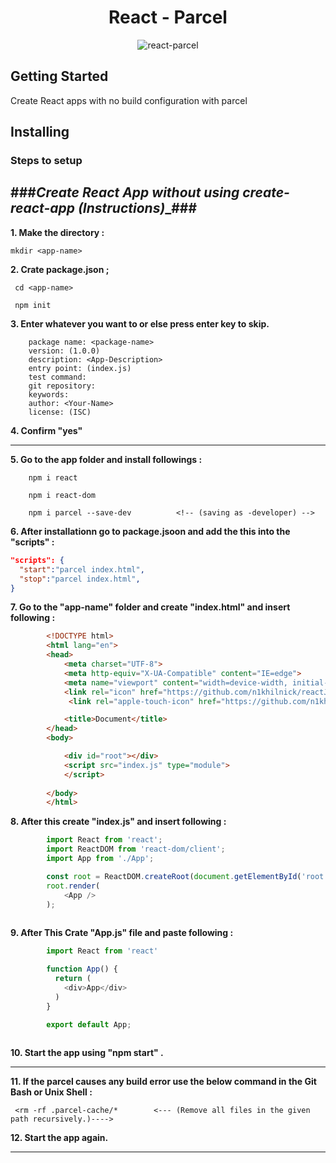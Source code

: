 <h1 align="center">
    React - Parcel
</h1>

<p align="center">
  <img src="https://github.com/n1khilnick/react-parcel/blob/master/react-parcel-gif-from-unscreen-transparent.gif" alt="react-parcel" />
</p>



## Getting Started

Create React apps with no build configuration with parcel

## Installing

### Steps to setup

###___Create React App  without using create-react-app (Instructions)____###
-----------------------------------------------------------------------------


**1. Make the directory :**

    mkdir <app-name>

**2. Crate package.json ;**
 
 ```
  cd <app-name>
 ```
 ```
  npm init
 ```
  
**3. Enter whatever you want to or else press enter key to skip.**
```
	package name: <package-name> 
	version: (1.0.0)
	description: <App-Description>
	entry point: (index.js) 
	test command: 
	git repository:
	keywords:
	author: <Your-Name>
	license: (ISC)
```

**4. Confirm "yes"** 
_____________________

**5. Go to the app folder and install followings :**
	
```git
 	npm i react
```
	
```git
 	npm i react-dom
```
```git
 	npm i parcel --save-dev          <!-- (saving as -developer) -->
```
 

**6. After installationn go to package.jsoon and add the this into the "scripts" :**

```json
"scripts": {
  "start":"parcel index.html",
  "stop":"parcel index.html",
}

```
 
**7. Go to the "app-name" folder and create "index.html" and insert following :**

```html
		<!DOCTYPE html>  
		<html lang="en">
		<head>
			<meta charset="UTF-8">
			<meta http-equiv="X-UA-Compatible" content="IE=edge">
			<meta name="viewport" content="width=device-width, initial-scale=1.0">
 			<link rel="icon" href="https://github.com/n1khilnick/reactJS/blob/master/react-parcel.png" />
			 <link rel="apple-touch-icon" href="https://github.com/n1khilnick/reactJS/blob/master/react-parcel.png" />

			<title>Document</title>
		</head>
		<body>

			<div id="root"></div>
			<script src="index.js" type="module">
			</script>
			
		</body>
		</html>
```	
	
**8. After this create "index.js" and insert following :**
		
```js
		import React from 'react';
		import ReactDOM from 'react-dom/client';
		import App from './App';

		const root = ReactDOM.createRoot(document.getElementById('root'));
		root.render(
			<App />
		);
	
```



**9. After This Crate "App.js" file  and paste following :**

```js
		import React from 'react'

		function App() {
		  return (
			<div>App</div>
		  )
		}

		export default App;
		
```
		
		
**10. Start the app using "npm start" .**
_________________________________________

**11. If the parcel causes any build error use the below command in the Git Bash or Unix Shell :**
 
```git
 <rm -rf .parcel-cache/*  		<--- (Remove all files in the given path recursively.)---->
```

**12. Start the app again.**
___________________________
